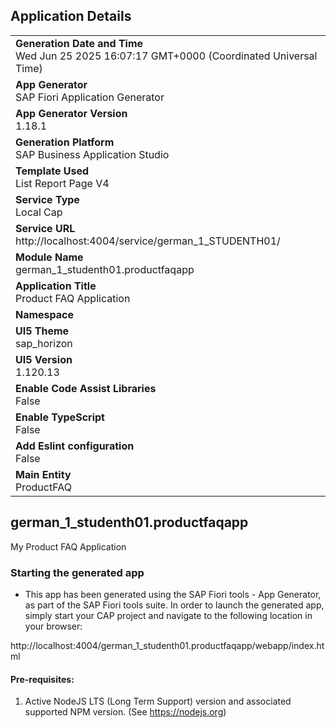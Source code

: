 ## Application Details
|               |
| ------------- |
|**Generation Date and Time**<br>Wed Jun 25 2025 16:07:17 GMT+0000 (Coordinated Universal Time)|
|**App Generator**<br>SAP Fiori Application Generator|
|**App Generator Version**<br>1.18.1|
|**Generation Platform**<br>SAP Business Application Studio|
|**Template Used**<br>List Report Page V4|
|**Service Type**<br>Local Cap|
|**Service URL**<br>http://localhost:4004/service/german_1_STUDENTH01/|
|**Module Name**<br>german_1_studenth01.productfaqapp|
|**Application Title**<br>Product FAQ Application|
|**Namespace**<br>|
|**UI5 Theme**<br>sap_horizon|
|**UI5 Version**<br>1.120.13|
|**Enable Code Assist Libraries**<br>False|
|**Enable TypeScript**<br>False|
|**Add Eslint configuration**<br>False|
|**Main Entity**<br>ProductFAQ|

## german_1_studenth01.productfaqapp

My Product FAQ Application

### Starting the generated app

-   This app has been generated using the SAP Fiori tools - App Generator, as part of the SAP Fiori tools suite.  In order to launch the generated app, simply start your CAP project and navigate to the following location in your browser:

http://localhost:4004/german_1_studenth01.productfaqapp/webapp/index.html

#### Pre-requisites:

1. Active NodeJS LTS (Long Term Support) version and associated supported NPM version.  (See https://nodejs.org)


